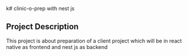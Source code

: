 
k# clinic-o-prep with nest js 
## Project Description 
This project is about preparation of a client project which will be in react native as frontend and nest js as backend
